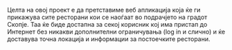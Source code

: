Целта на овој проект е да претставиме веб апликација која ќе ги прикажува сите ресторани кои се наоѓаат во подрачјето на градот Скопје. 
Таа ќе биде достапна за секој корисник кој има пристап до Интернет без никакви дополнителни ограничувања (log in и слично) и ќе доставува точна локација и информации за 
постоечките ресторани.

